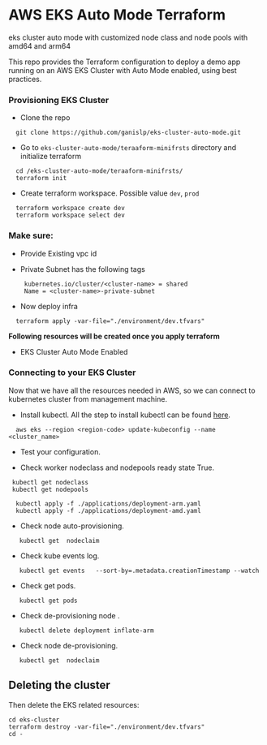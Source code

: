 # AWS EKS **Auto Mode** Terraform 
eks cluster auto mode with customized  node class and node pools with amd64 and arm64

This repo provides the Terraform configuration to deploy a demo app running on an AWS EKS Cluster with Auto Mode enabled, using best practices.

### Provisioning EKS Cluster
- Clone the repo 
```cython
  git clone https://github.com/ganislp/eks-cluster-auto-mode.git
```
- Go to `eks-cluster-auto-mode/teraaform-minifrsts` directory and initialize terraform
```cython
  cd /eks-cluster-auto-mode/teraaform-minifrsts/
  terraform init
```
- Create terraform workspace. Possible value `dev`, `prod`
```cython
  terraform workspace create dev
  terraform workspace select dev
```

### Make sure:

- Provide Existing vpc id 

- Private Subnet has the following tags
  ```cython
   kubernetes.io/cluster/<cluster-name> = shared
   Name = <cluster-name>-private-subnet
  ```

- Now deploy infra
```cython
  terraform apply -var-file="./environment/dev.tfvars"
```
**Following resources will be created once you apply terraform**

- EKS Cluster Auto Mode Enabled

### Connecting to your EKS Cluster

Now that we have all the resources needed in AWS, so we can connect to kubernetes cluster from management machine.
- Install kubectl. All the step to install kubectl can be found [here](https://docs.aws.amazon.com/eks/latest/userguide/install-kubectl.html).

```cython
  aws eks --region <region-code> update-kubeconfig --name <cluster_name>
```
- Test your configuration.

- Check worker nodeclass and nodepools ready state True.
```cython
 kubectl get nodeclass
 kubectl get nodepools
```
```cython
  kubectl apply -f ./applications/deployment-arm.yaml
  kubectl apply -f ./applications/deployment-amd.yaml
```
- Check node auto-provisioning.
```cython
   kubectl get  nodeclaim
```
- Check kube events log.
```cython
   kubectl get events   --sort-by=.metadata.creationTimestamp --watch
```
- Check get pods.
```cython
   kubectl get pods 
```
- Check de-provisioning  node .
```cython
   kubectl delete deployment inflate-arm
```
- Check node de-provisioning.
```cython
   kubectl get  nodeclaim
```
## Deleting the cluster
Then delete the EKS related resources:

```
cd eks-cluster
terraform destroy -var-file="./environment/dev.tfvars"
cd -
```

